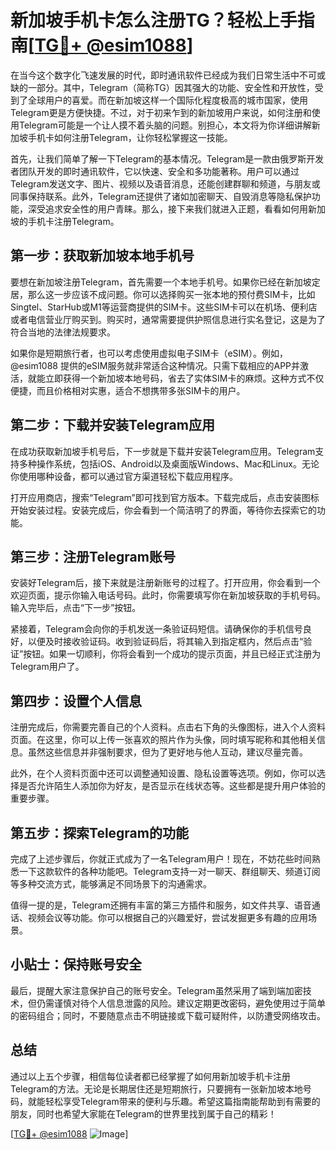 # 新加坡手机卡怎么注册TG？轻松上手指南[[TG💪+ @esim1088](https://t.me/s/esim1088)]

在当今这个数字化飞速发展的时代，即时通讯软件已经成为我们日常生活中不可或缺的一部分。其中，Telegram（简称TG）因其强大的功能、安全性和开放性，受到了全球用户的喜爱。而在新加坡这样一个国际化程度极高的城市国家，使用Telegram更是方便快捷。不过，对于初来乍到的新加坡用户来说，如何注册和使用Telegram可能是一个让人摸不着头脑的问题。别担心，本文将为你详细讲解新加坡手机卡如何注册Telegram，让你轻松掌握这一技能。

首先，让我们简单了解一下Telegram的基本情况。Telegram是一款由俄罗斯开发者团队开发的即时通讯软件，它以快速、安全和多功能著称。用户可以通过Telegram发送文字、图片、视频以及语音消息，还能创建群聊和频道，与朋友或同事保持联系。此外，Telegram还提供了诸如加密聊天、自毁消息等隐私保护功能，深受追求安全性的用户青睐。那么，接下来我们就进入正题，看看如何用新加坡的手机卡注册Telegram。

## 第一步：获取新加坡本地手机号

要想在新加坡注册Telegram，首先需要一个本地手机号。如果你已经在新加坡定居，那么这一步应该不成问题。你可以选择购买一张本地的预付费SIM卡，比如Singtel、StarHub或M1等运营商提供的SIM卡。这些SIM卡可以在机场、便利店或者电信营业厅购买到。购买时，通常需要提供护照信息进行实名登记，这是为了符合当地的法律法规要求。

如果你是短期旅行者，也可以考虑使用虚拟电子SIM卡（eSIM）。例如，@esim1088 提供的eSIM服务就非常适合这种情况。只需下载相应的APP并激活，就能立即获得一个新加坡本地号码，省去了实体SIM卡的麻烦。这种方式不仅便捷，而且价格相对实惠，适合不想携带多张SIM卡的用户。

## 第二步：下载并安装Telegram应用

在成功获取新加坡手机号后，下一步就是下载并安装Telegram应用。Telegram支持多种操作系统，包括iOS、Android以及桌面版Windows、Mac和Linux。无论你使用哪种设备，都可以通过官方渠道轻松下载应用程序。

打开应用商店，搜索“Telegram”即可找到官方版本。下载完成后，点击安装图标开始安装过程。安装完成后，你会看到一个简洁明了的界面，等待你去探索它的功能。

## 第三步：注册Telegram账号

安装好Telegram后，接下来就是注册新账号的过程了。打开应用，你会看到一个欢迎页面，提示你输入电话号码。此时，你需要填写你在新加坡获取的手机号码。输入完毕后，点击“下一步”按钮。

紧接着，Telegram会向你的手机发送一条验证码短信。请确保你的手机信号良好，以便及时接收验证码。收到验证码后，将其输入到指定框内，然后点击“验证”按钮。如果一切顺利，你将会看到一个成功的提示页面，并且已经正式注册为Telegram用户了。

## 第四步：设置个人信息

注册完成后，你需要完善自己的个人资料。点击右下角的头像图标，进入个人资料页面。在这里，你可以上传一张喜欢的照片作为头像，同时填写昵称和其他相关信息。虽然这些信息并非强制要求，但为了更好地与他人互动，建议尽量完善。

此外，在个人资料页面中还可以调整通知设置、隐私设置等选项。例如，你可以选择是否允许陌生人添加你为好友，是否显示在线状态等。这些都是提升用户体验的重要步骤。

## 第五步：探索Telegram的功能

完成了上述步骤后，你就正式成为了一名Telegram用户！现在，不妨花些时间熟悉一下这款软件的各种功能吧。Telegram支持一对一聊天、群组聊天、频道订阅等多种交流方式，能够满足不同场景下的沟通需求。

值得一提的是，Telegram还拥有丰富的第三方插件和服务，如文件共享、语音通话、视频会议等功能。你可以根据自己的兴趣爱好，尝试发掘更多有趣的应用场景。

## 小贴士：保持账号安全

最后，提醒大家注意保护自己的账号安全。Telegram虽然采用了端到端加密技术，但仍需谨慎对待个人信息泄露的风险。建议定期更改密码，避免使用过于简单的密码组合；同时，不要随意点击不明链接或下载可疑附件，以防遭受网络攻击。

## 总结

通过以上五个步骤，相信每位读者都已经掌握了如何用新加坡手机卡注册Telegram的方法。无论是长期居住还是短期旅行，只要拥有一张新加坡本地号码，就能轻松享受Telegram带来的便利与乐趣。希望这篇指南能帮助到有需要的朋友，同时也希望大家能在Telegram的世界里找到属于自己的精彩！

[[TG💪+ @esim1088](https://t.me/s/esim1088) ![Image](https://i.postimg.cc/4NQfJmqS/Snipaste-2025-05-13-00-14-12.png)]